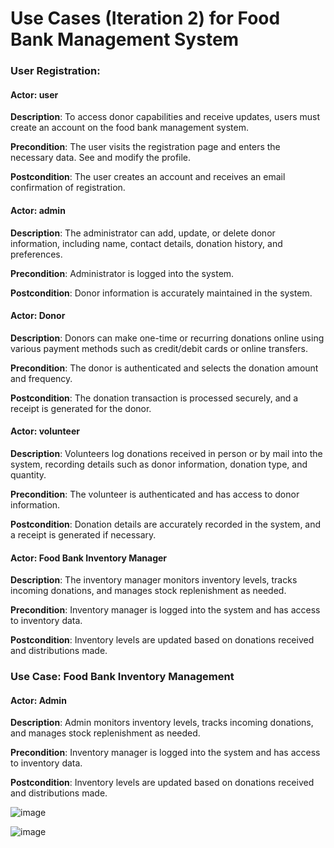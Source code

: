 # Use Cases (Iteration 2) for Food Bank Management System

### User Registration:
#### Actor: user
**Description**: To access donor capabilities and receive updates, users must create an account on the food bank management system.

**Precondition**: The user visits the registration page and enters the necessary data. See and modify the profile.

**Postcondition**: The user creates an account and receives an email confirmation of registration.

#### Actor: admin
**Description**: The administrator can add, update, or delete donor information, including name, contact details, donation history, and preferences.

**Precondition**: Administrator is logged into the system.

**Postcondition**: Donor information is accurately maintained in the system.

#### Actor: Donor
**Description**: Donors can make one-time or recurring donations online using various payment methods such as credit/debit cards or online transfers.

**Precondition**: The donor is authenticated and selects the donation amount and frequency.

**Postcondition**: The donation transaction is processed securely, and a receipt is generated for the donor.

#### Actor:  volunteer
**Description**: Volunteers log donations received in person or by mail into the system, recording details such as donor information, donation type, and quantity.

**Precondition**: The volunteer is authenticated and has access to donor information.

**Postcondition**: Donation details are accurately recorded in the system, and a receipt is generated if necessary.

#### Actor: Food Bank Inventory Manager
**Description**: The inventory manager monitors inventory levels, tracks incoming donations, and manages stock replenishment as needed.

**Precondition**: Inventory manager is logged into the system and has access to inventory data.

**Postcondition**: Inventory levels are updated based on donations received and distributions made.

### Use Case: Food Bank Inventory Management

#### Actor: Admin
**Description**: Admin monitors inventory levels, tracks incoming donations, and manages stock replenishment as needed.

**Precondition**: Inventory manager is logged into the system and has access to inventory data.

**Postcondition**: Inventory levels are updated based on donations received and distributions made.



![image](https://github.com/gdpprojectteam1/GDPProject_Team01/assets/137800301/0edac88b-f715-476c-97b1-6769e06f75b0)

![image](https://github.com/gdpprojectteam1/GDPProject_Team01/assets/137800301/74ffe50f-0922-40a3-8f7a-c936e3ddb7a9)